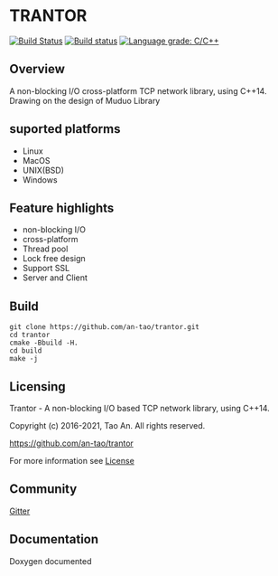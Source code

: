 # TRANTOR

[![Build Status](https://travis-ci.org/an-tao/trantor.svg?branch=master)](https://travis-ci.org/an-tao/trantor)
[![Build status](https://ci.appveyor.com/api/projects/status/yn8xunsubn37pi1u/branch/master?svg=true)](https://ci.appveyor.com/project/an-tao/trantor/branch/master)
[![Language grade: C/C++](https://img.shields.io/lgtm/grade/cpp/g/an-tao/trantor.svg?logo=lgtm&logoWidth=18)](https://lgtm.com/projects/g/an-tao/trantor/context:cpp)


## Overview
A non-blocking I/O cross-platform TCP network library, using C++14.  
Drawing on the design of Muduo Library

## suported platforms
- Linux
- MacOS
- UNIX(BSD)
- Windows

## Feature highlights
- non-blocking I/O
- cross-platform
- Thread pool
- Lock free design
- Support SSL
- Server and Client


## Build
```shell
git clone https://github.com/an-tao/trantor.git
cd trantor
cmake -Bbuild -H.
cd build 
make -j
```

## Licensing
Trantor - A non-blocking I/O based TCP network library, using C++14. 

Copyright (c) 2016-2021, Tao An.  All rights reserved.

https://github.com/an-tao/trantor

For more information see [License](License)

## Community
[Gitter](https://gitter.im/drogon-web/community)

## Documentation
Doxygen documented
